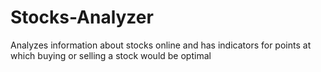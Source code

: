 # Stocks-Analyzer
Analyzes information about stocks online and has indicators for points at which buying or selling a stock would be optimal
